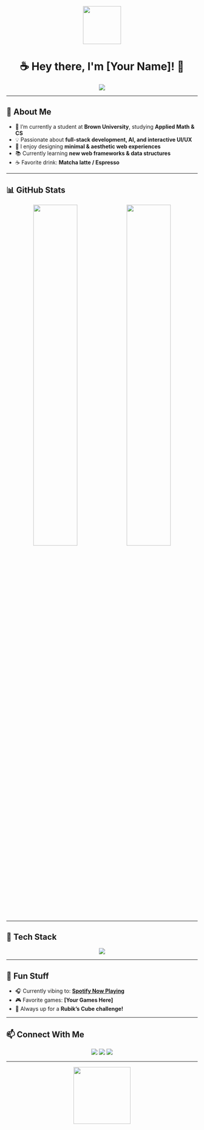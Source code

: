 <!-- Header with centered aesthetic intro -->
<p align="center">
  <img src="https://i.imgur.com/FmVbQO4.png" width="100px"> <!-- (Replace with your own matcha/coffee icon) -->
</p>

<h1 align="center">☕ Hey there, I'm [Your Name]! 🌿</h1>

<!-- Typing text animation -->
<p align="center">
  <img src="https://readme-typing-svg.herokuapp.com?font=Fira+Code&duration=3000&pause=1000&color=A98274&center=true&vCenter=true&width=500&lines=Full-Stack+Developer;Passionate+about+AI+%26+ML;Lover+of+Matcha+%26+Coffee;Building+cool+projects!">
</p>

---

## **📍 About Me**
- 🍵 I’m currently a student at **Brown University**, studying **Applied Math & CS**  
- 💡 Passionate about **full-stack development, AI, and interactive UI/UX**  
- 🎨 I enjoy designing **minimal & aesthetic web experiences**  
- 📚 Currently learning **new web frameworks & data structures**  
- ☕ Favorite drink: **Matcha latte / Espresso**  

---

## **📊 GitHub Stats**
<!-- GitHub Stats -->
<p align="center">
  <img src="https://github-readme-stats.vercel.app/api?username=YourUsername&show_icons=true&theme=tokyonight&hide_border=true" width="48%" />
  <img src="https://github-readme-streak-stats.herokuapp.com/?user=YourUsername&theme=tokyonight&hide_border=true" width="48%" />
</p>

---

## **🔧 Tech Stack**
<p align="center">
  <img src="https://skillicons.dev/icons?i=react,typescript,python,flask,tailwind,figma,git,docker" />
</p>

---

## **🌱 Fun Stuff**
- 🎧 Currently vibing to: **[Spotify Now Playing](https://github.com/kittinan/github-readme-spotify)**
- 🎮 Favorite games: **[Your Games Here]**
- 🧩 Always up for a **Rubik’s Cube challenge!**

---

## **📫 Connect With Me**
<p align="center">
  <a href="https://www.linkedin.com/in/YourLinkedIn/" target="_blank"><img src="https://img.shields.io/badge/LinkedIn-0077B5?style=flat-square&logo=linkedin&logoColor=white"></a>
  <a href="mailto:youremail@example.com"><img src="https://img.shields.io/badge/Email-D14836?style=flat-square&logo=gmail&logoColor=white"></a>
  <a href="https://yourportfolio.com"><img src="https://img.shields.io/badge/Portfolio-20C20E?style=flat-square&logo=internet-explorer&logoColor=white"></a>
</p>

---

<p align="center">
  <img src="https://i.imgur.com/NJbPU8U.png" width="150px"> <!-- (Matcha/Coffee aesthetic divider) -->
</p>


